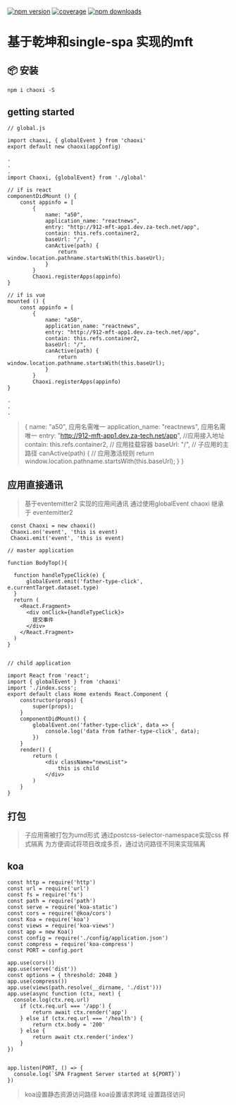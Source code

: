 # 
[![npm version](https://img.shields.io/npm/v/chaoxi.svg?style=flat-square)](https://www.npmjs.com/package/chaoxi)
[![coverage](https://img.shields.io/codecov/c/github/umijs/qiankun.svg?style=flat-square)](https://codecov.io/gh/freezestanley/chaoxi)
[![npm downloads](https://img.shields.io/npm/dt/chaoxi.svg?style=flat-square)](https://www.npmjs.com/package/chaoxi)

# 基于乾坤和single-spa 实现的mft

## 📦 安装

```shell
npm i chaoxi -S
```

## getting started

```
// global.js

import chaoxi, { globalEvent } from 'chaoxi'
export default new chaoxi(appConfig)
```

```
.
.
.
import Chaoxi, {globalEvent} from './global'

// if is react 
componentDidMount () {
    const appinfo = [
        {
            name: "a50",
            application_name: "reactnews",
            entry: "http://912-mft-app1.dev.za-tech.net/app",
            contain: this.refs.container2,
            baseUrl: "/",
            canActive(path) {
                return window.location.pathname.startsWith(this.baseUrl);
            }
        }
        Chaoxi.registerApps(appinfo)
}

// if is vue
mounted () {
    const appinfo = [
        {
            name: "a50",
            application_name: "reactnews",
            entry: "http://912-mft-app1.dev.za-tech.net/app",
            contain: this.refs.container2,
            baseUrl: "/",
            canActive(path) {
                return window.location.pathname.startsWith(this.baseUrl);
            }
        }
        Chaoxi.registerApps(appinfo)
}      

.
.
.
```
>{
> name: "a50",    应用名需唯一
> application_name: "reactnews",  应用名需唯一
> entry: "http://912-mft-app1.dev.za-tech.net/app", //应用接入地址
> contain: this.refs.container2,           // 应用挂载容器
> baseUrl: "/",                            // 子应用的主路径
> canActive(path) {                        // 应用激活规则
>       return window.location.pathname.startsWith(this.baseUrl);
>   } 
>}

## 应用直接通讯
> 基于eventemitter2 实现的应用间通讯
> 通过使用globalEvent
> chaoxi 继承于 eventemitter2                                                                                                                                                                                                                                                                                                                
```
 const Chaoxi = new chaoxi()
 Chaoxi.on('event', 'this is event)
 Chaoxi.emit('event', 'this is event)
```
```
// master application

function BodyTop(){

  function handleTypeClick(e) {
      globalEvent.emit('father-type-click', e.currentTarget.dataset.type)
  }
  return (
    <React.Fragment>
      <div onClick={handleTypeClick}>
        提交事件
      </div>
    </React.Fragment>
  )
}


// child application 

import React from 'react';
import { globalEvent } from 'chaoxi'
import './index.scss';
export default class Home extends React.Component {
    constructor(props) {
        super(props);
    }
    componentDidMount() {
        globalEvent.on('father-type-click', data => {
            console.log('data from father-type-click', data);
        })
    }
    render() {
        return (
            <div className="newsList">
                this is child
            </div>
        )
    }
}
```

## 打包
> 子应用需被打包为umd形式
> 通过postcss-selector-namespace实现css 样式隔离
> 为方便调试将项目改成多页，通过访问路径不同来实现隔离

## koa

```
const http = require('http')
const url = require('url')
const fs = require('fs')
const path = require('path')
const serve = require('koa-static')
const cors = require('@koa/cors')
const Koa = require('koa')
const views = require('koa-views')
const app = new Koa()
const config = require('./config/application.json')
const compress = require('koa-compress')
const PORT = config.port

app.use(cors())
app.use(serve('dist'))
const options = { threshold: 2048 }
app.use(compress())
app.use(views(path.resolve(__dirname, './dist')))
app.use(async function (ctx, next) {
  console.log(ctx.req.url)
    if (ctx.req.url === '/app') {
        return await ctx.render('app')
    } else if (ctx.req.url === '/health') {
        return ctx.body = '200'
    } else {
        return await ctx.render('index')
    }
})


app.listen(PORT, () => {
  console.log(`SPA Fragment Server started at ${PORT}`)
})

```
> koa设置静态资源访问路径
> koa设置请求跨域
> 设置路径访问
